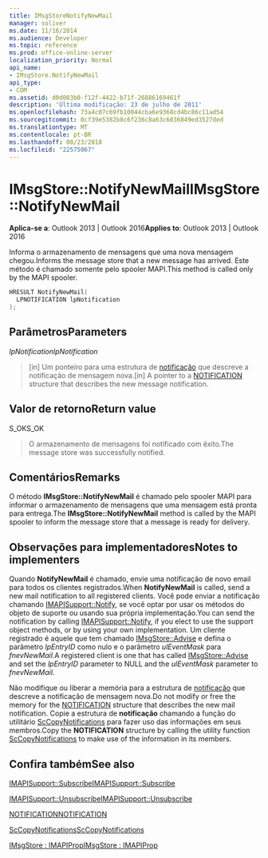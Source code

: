 ```yaml
---
title: IMsgStoreNotifyNewMail
manager: soliver
ms.date: 11/16/2014
ms.audience: Developer
ms.topic: reference
ms.prod: office-online-server
localization_priority: Normal
api_name:
- IMsgStore.NotifyNewMail
api_type:
- COM
ms.assetid: d0d003b0-f12f-4422-b71f-26886169461f
description: 'Última modificação: 23 de julho de 2011'
ms.openlocfilehash: 73a4c07c69fb10044cba6e9368cd4bc86c11ad54
ms.sourcegitcommit: 0cf39e5382b8c6f236c8a63c6036849ed3527ded
ms.translationtype: MT
ms.contentlocale: pt-BR
ms.lasthandoff: 08/23/2018
ms.locfileid: "22575067"
---
```

# <a name="imsgstorenotifynewmail"></a><span data-ttu-id="a055e-103">IMsgStore::NotifyNewMail</span><span class="sxs-lookup"><span data-stu-id="a055e-103">IMsgStore::NotifyNewMail</span></span>

  
  
<span data-ttu-id="a055e-104">**Aplica-se a**: Outlook 2013 | Outlook 2016</span><span class="sxs-lookup"><span data-stu-id="a055e-104">**Applies to**: Outlook 2013 | Outlook 2016</span></span> 
  
<span data-ttu-id="a055e-105">Informa o armazenamento de mensagens que uma nova mensagem chegou.</span><span class="sxs-lookup"><span data-stu-id="a055e-105">Informs the message store that a new message has arrived.</span></span> <span data-ttu-id="a055e-106">Este método é chamado somente pelo spooler MAPI.</span><span class="sxs-lookup"><span data-stu-id="a055e-106">This method is called only by the MAPI spooler.</span></span>
  
```cpp
HRESULT NotifyNewMail(
  LPNOTIFICATION lpNotification
);
```

## <a name="parameters"></a><span data-ttu-id="a055e-107">Parâmetros</span><span class="sxs-lookup"><span data-stu-id="a055e-107">Parameters</span></span>

 <span data-ttu-id="a055e-108">_lpNotification_</span><span class="sxs-lookup"><span data-stu-id="a055e-108">_lpNotification_</span></span>
  
> <span data-ttu-id="a055e-109">[in] Um ponteiro para uma estrutura de [notificação](notification.md) que descreve a notificação de mensagem nova.</span><span class="sxs-lookup"><span data-stu-id="a055e-109">[in] A pointer to a [NOTIFICATION](notification.md) structure that describes the new message notification.</span></span> 
    
## <a name="return-value"></a><span data-ttu-id="a055e-110">Valor de retorno</span><span class="sxs-lookup"><span data-stu-id="a055e-110">Return value</span></span>

<span data-ttu-id="a055e-111">S_OK</span><span class="sxs-lookup"><span data-stu-id="a055e-111">S_OK</span></span> 
  
> <span data-ttu-id="a055e-112">O armazenamento de mensagens foi notificado com êxito.</span><span class="sxs-lookup"><span data-stu-id="a055e-112">The message store was successfully notified.</span></span>
    
## <a name="remarks"></a><span data-ttu-id="a055e-113">Comentários</span><span class="sxs-lookup"><span data-stu-id="a055e-113">Remarks</span></span>

<span data-ttu-id="a055e-114">O método **IMsgStore::NotifyNewMail** é chamado pelo spooler MAPI para informar o armazenamento de mensagens que uma mensagem está pronta para entrega.</span><span class="sxs-lookup"><span data-stu-id="a055e-114">The **IMsgStore::NotifyNewMail** method is called by the MAPI spooler to inform the message store that a message is ready for delivery.</span></span> 
  
## <a name="notes-to-implementers"></a><span data-ttu-id="a055e-115">Observações para implementadores</span><span class="sxs-lookup"><span data-stu-id="a055e-115">Notes to implementers</span></span>

<span data-ttu-id="a055e-116">Quando **NotifyNewMail** é chamado, envie uma notificação de novo email para todos os clientes registrados.</span><span class="sxs-lookup"><span data-stu-id="a055e-116">When **NotifyNewMail** is called, send a new mail notification to all registered clients.</span></span> <span data-ttu-id="a055e-117">Você pode enviar a notificação chamando [IMAPISupport::Notify](imapisupport-notify.md), se você optar por usar os métodos do objeto de suporte ou usando sua própria implementação.</span><span class="sxs-lookup"><span data-stu-id="a055e-117">You can send the notification by calling [IMAPISupport::Notify](imapisupport-notify.md), if you elect to use the support object methods, or by using your own implementation.</span></span> <span data-ttu-id="a055e-118">Um cliente registrado é aquele que tem chamado [IMsgStore::Advise](imsgstore-advise.md) e defina o parâmetro _lpEntryID_ como nulo e o parâmetro _ulEventMask_ para _fnevNewMail_.</span><span class="sxs-lookup"><span data-stu-id="a055e-118">A registered client is one that has called [IMsgStore::Advise](imsgstore-advise.md) and set the  _lpEntryID_ parameter to NULL and the  _ulEventMask_ parameter to  _fnevNewMail_.</span></span> 
  
<span data-ttu-id="a055e-119">Não modifique ou liberar a memória para a estrutura de [notificação](notification.md) que descreve a notificação de mensagem nova.</span><span class="sxs-lookup"><span data-stu-id="a055e-119">Do not modify or free the memory for the [NOTIFICATION](notification.md) structure that describes the new mail notification.</span></span> <span data-ttu-id="a055e-120">Copie a estrutura de **notificação** chamando a função do utilitário [ScCopyNotifications](sccopynotifications.md) para fazer uso das informações em seus membros.</span><span class="sxs-lookup"><span data-stu-id="a055e-120">Copy the **NOTIFICATION** structure by calling the utility function [ScCopyNotifications](sccopynotifications.md) to make use of the information in its members.</span></span> 
  
## <a name="see-also"></a><span data-ttu-id="a055e-121">Confira também</span><span class="sxs-lookup"><span data-stu-id="a055e-121">See also</span></span>



[<span data-ttu-id="a055e-122">IMAPISupport::Subscribe</span><span class="sxs-lookup"><span data-stu-id="a055e-122">IMAPISupport::Subscribe</span></span>](imapisupport-subscribe.md)
  
[<span data-ttu-id="a055e-123">IMAPISupport::Unsubscribe</span><span class="sxs-lookup"><span data-stu-id="a055e-123">IMAPISupport::Unsubscribe</span></span>](imapisupport-unsubscribe.md)
  
[<span data-ttu-id="a055e-124">NOTIFICATION</span><span class="sxs-lookup"><span data-stu-id="a055e-124">NOTIFICATION</span></span>](notification.md)
  
[<span data-ttu-id="a055e-125">ScCopyNotifications</span><span class="sxs-lookup"><span data-stu-id="a055e-125">ScCopyNotifications</span></span>](sccopynotifications.md)
  
[<span data-ttu-id="a055e-126">IMsgStore : IMAPIProp</span><span class="sxs-lookup"><span data-stu-id="a055e-126">IMsgStore : IMAPIProp</span></span>](imsgstoreimapiprop.md)

